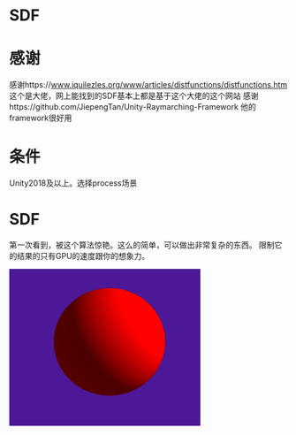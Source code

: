 # SDF
# 感谢
感谢https://www.iquilezles.org/www/articles/distfunctions/distfunctions.htm
这个是大佬，网上能找到的SDF基本上都是基于这个大佬的这个网站
感谢https://github.com/JiepengTan/Unity-Raymarching-Framework
他的framework很好用
# 条件
Unity2018及以上。选择process场景
# SDF
第一次看到，被这个算法惊艳。这么的简单，可以做出非常复杂的东西。
限制它的结果的只有GPU的速度跟你的想象力。

![一个成果](readme/sdf.gif)